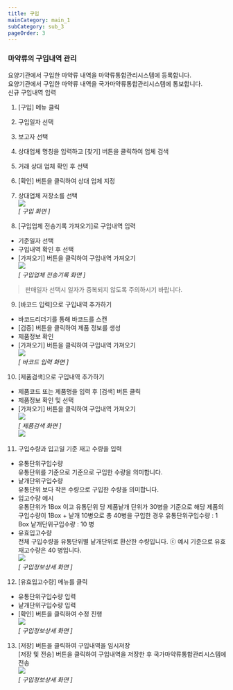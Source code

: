 ```yaml
---
title: 구입
mainCategory: main_1
subCategory: sub_3
pageOrder: 3
---
```


### 마약류의 구입내역 관리

요양기관에서 구입한 마약류 내역을 마약류통합관리시스템에 등록합니다.  
요양기관에서 구입한 마약류 내역을 국가마약류통합관리시스템에 통보합니다.  
신규 구입내역 입력
1. [구입] 메뉴 클릭
2. 구입일자 선택
3. 보고자 선택
4. 상대업체 명칭을 입력하고 [찾기] 버튼을 클릭하여 업체 검색
5. 거래 상대 업체 확인 후 선택
6. [확인] 버튼을 클릭하여 상대 업체 지정
7. 상대업체 저장소를 선택  
[![]({{site.url}}/images/docs/doc_1/post_6-1.png)]({{site.url}}/images/docs/doc_1/post_6-1.png)  
*[ 구입 화면 ]*

8. [구입업체 전송기록 가져오기]로 구입내역 입력
- 기준일자 선택
- 구입내역 확인 후 선택
- [가져오기] 버튼을 클릭하여 구입내역 가져오기  
[![]({{site.url}}/images/docs/doc_1/post_6-2.png)]({{site.url}}/images/docs/doc_1/post_6-2.png)  
*[ 구입업체 전송기록 화면 ]*  
 > 판매일자 선택시 일자가 중복되지 않도록 주의하시기 바랍니다.  

9. [바코드 입력]으로 구입내역 추가하기
- 바코드리더기를 통해 바코드를 스캔
- [검증] 버튼을 클릭하여 제품 정보를 생성
- 제품정보 확인
- [가져오기] 버튼을 클릭하여 구입내역 가져오기  
[![]({{site.url}}/images/docs/doc_1/post_6-3.png)]({{site.url}}/images/docs/doc_1/post_6-3.png)  
*[ 바코드 입력 화면 ]*

10. [제품검색]으로 구입내역 추가하기
- 제품코드 또는 제품명을 입력 후 [검색] 버튼 클릭
- 제품정보 확인 및 선택
- [가져오기] 버튼을 클릭하여 구입내역 가져오기  
[![]({{site.url}}/images/docs/doc_1/post_6-4.png)]({{site.url}}/images/docs/doc_1/post_6-4.png)  
*[ 제품검색 화면 ]*  
[![]({{site.url}}/images/docs/doc_1/post_6-5.png)]({{site.url}}/images/docs/doc_1/post_6-5.png)  

11. 구입수량과 입고일 기준 재고 수량을 입력
- 유통단위구입수량  
  유통단위를 기준으로 기준으로 구입한 수량을 의미합니다.
- 낱개단위구입수량  
  유통단위 보다 작은 수량으로 구입한 수량을 의미합니다. 
- 입고수량 예시  
  유통단위가 1Box 이고 유통단위 당 제품낱개 단위가 30병을 기준으로 해당 제품의 
  구입수량이 1Box + 낱개 10병으로 총 40병을 구입한 경우
  유통단위구입수량 : 1 Box
  낱개단위구입수량 : 10 병
- 유효입고수량  
  전체 구입수량을 유통단위별 낱개단위로 환산한 수량입니다.
  ⓒ 예시 기준으로 유효재고수량은 40 병입니다.  
  [![]({{site.url}}/images/docs/doc_1/post_6-6.png)]({{site.url}}/images/docs/doc_1/post_6-6.png)  
  *[ 구입정보상세 화면 ]*  

12. [유효입고수량] 메뉴를 클릭
- 유통단위구입수량 입력 
- 낱개단위구입수량 입력 
- [확인] 버튼을 클릭하여 수정 진행  
[![]({{site.url}}/images/docs/doc_1/post_6-7.png)]({{site.url}}/images/docs/doc_1/post_6-7.png)  
*[ 구입정보상세 화면 ]*

13. [저장] 버튼을 클릭하여 구입내역을 임시저장  
    [저장 및 전송] 버튼을 클릭하여 구입내역을 저장한 후 국가마약류통합관리시스템에 전송  
[![]({{site.url}}/images/docs/doc_1/post_6-8.png)]({{site.url}}/images/docs/doc_1/post_6-8.png)  
*[ 구입정보상세 화면 ]*